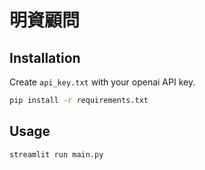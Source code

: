 # 明資顧問

## Installation

Create `api_key.txt` with your openai API key.

```bash
pip install -r requirements.txt
```

## Usage

```bash
streamlit run main.py
```
